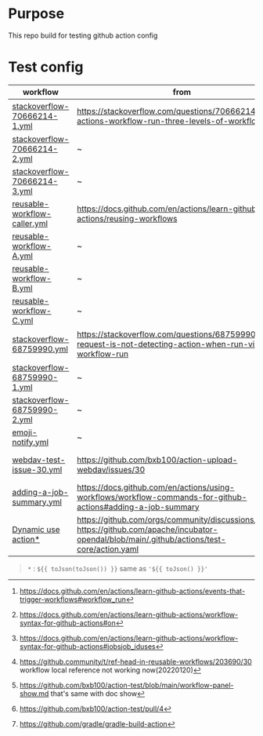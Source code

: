 # Purpose
This repo build for testing github action config

# Test config
| workflow | from | function |
| --- | --- | --- |
|[stackoverflow-70666214-1.yml](https://github.com/bxb100/action-test/blob/main/.github/workflows/stackoverflow-70666214-1.yml)| <https://stackoverflow.com/questions/70666214/github-actions-workflow-run-three-levels-of-workflows> | workflow_run event trigger run[^1][^2]  |
|[stackoverflow-70666214-2.yml](https://github.com/bxb100/action-test/blob/main/.github/workflows/stackoverflow-70666214-2.yml)| ~ | ~ |
|[stackoverflow-70666214-3.yml](https://github.com/bxb100/action-test/blob/main/.github/workflows/stackoverflow-70666214-1.yml)| ~ | ~ |
|[reusable-workflow-caller.yml](https://github.com/bxb100/action-test/blob/main/.github/workflows/reusable-workflow-caller.yml)| <https://docs.github.com/en/actions/learn-github-actions/reusing-workflows> | reusing workflow[^3][^6] |
|[reusable-workflow-A.yml](https://github.com/bxb100/action-test/blob/main/.github/workflows/reusable-workflow-A.yml)| ~ | output |
|[reusable-workflow-B.yml](https://github.com/bxb100/action-test/blob/main/.github/workflows/reusable-workflow-B.yml)| ~ | input |
|[reusable-workflow-C.yml](https://github.com/bxb100/action-test/blob/main/.github/workflows/reusable-workflow-C.yml)| ~ | deploy[^4] |
|[stackoverflow-68759990.yml](https://github.com/bxb100/action-test/blob/main/.github/workflows/stackoverflow-68759990.yml)| <https://stackoverflow.com/questions/68759990/pull-request-is-not-detecting-action-when-run-via-workflow-run> | PR check using reusing way[^5]|
|[stackoverflow-68759990-1.yml](https://github.com/bxb100/action-test/blob/main/.github/workflows/stackoverflow-68759990-1.yml)| ~ | ~ |
|[stackoverflow-68759990-2.yml](https://github.com/bxb100/action-test/blob/main/.github/workflows/stackoverflow-68759990-2.yml)| ~ | workflow_run test |
|[emoji-notify.yml](https://github.com/bxb100/action-test/blob/main/.github/workflows/emoji-notify.yml)| ~ | test notify emoji style|
|[webdav-test-issue-30.yml](https://github.com/bxb100/action-test/blob/main/.github/workflows/webdav-test-issue-30.yml)| <https://github.com/bxb100/action-upload-webdav/issues/30> | test github action blob path |
|[adding-a-job-summary.yml](https://github.com/bxb100/action-test/blob/main/.github/workflows/adding-a-job-summary.yml)|<https://docs.github.com/en/actions/using-workflows/workflow-commands-for-github-actions#adding-a-job-summary>| add job summary[^7] |
| [Dynamic use action*](https://github.com/bxb100/action-test/blob/main/.github/workflows/dynamic-use-action.yaml) | <https://github.com/orgs/community/discussions/45342> <br/><https://github.com/apache/incubator-opendal/blob/main/.github/actions/test-core/action.yaml> | dynamic use action |

> `*` : `${{ toJson(toJson()) }}` same as `'${{ toJson() }}'`

[^1]: <https://docs.github.com/en/actions/learn-github-actions/events-that-trigger-workflows#workflow_run>
[^2]: <https://docs.github.com/en/actions/learn-github-actions/workflow-syntax-for-github-actions#on>
[^3]: <https://docs.github.com/en/actions/learn-github-actions/workflow-syntax-for-github-actions#jobsjob_iduses>
[^4]: <https://github.com/bxb100/action-test/blob/main/workflow-panel-show.md> that's same with doc show
[^5]: <https://github.com/bxb100/action-test/pull/4>
[^6]: <https://github.community/t/ref-head-in-reusable-workflows/203690/30> workflow local reference not working now(20220120)
[^7]: <https://github.com/gradle/gradle-build-action>
